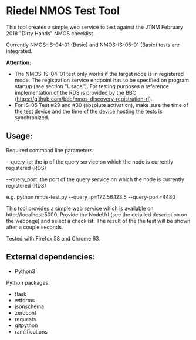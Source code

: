 # Riedel NMOS Test Tool

This tool creates a simple web service to test against the JTNM February 2018 "Dirty Hands" NMOS checklist.

Currently NMOS-IS-04-01 (Basic) and NMOS-IS-05-01 (Basic) tests are integrated.

**Attention:**
- The NMOS-IS-04-01 test only works if the target node is in registered mode. The registration service endpoint has to be specified on program startup (see section "Usage"). For testing purposes a reference implementation of the RDS is provided by the BBC (https://github.com/bbc/nmos-discovery-registration-ri).
- For IS-05 Test #29 and #30 (absolute activation), make sure the time of the test device and the time of the device hosting the tests is synchronized.  

## Usage:
Required command line parameters:

--query_ip: the ip of the query service on which the node is currently registered (RDS)

--query_port: the port of the query service on which the node is currently registered (RDS)

e.g. python nmos-test.py --query_ip=172.56.123.5 --query-port=4480

This tool provides a simple web service which is available on http://localhost:5000.
Provide the NodeUrl (see the detailed description on the webpage) and select a checklist.
The result of the the test will be shown after a couple seconds.

Tested with Firefox 58 and Chrome 63.

##  External dependencies:
- Python3

Python packages:
- flask
- wtforms
- jsonschema
- zeroconf
- requests
- gitpython
- ramlifications
